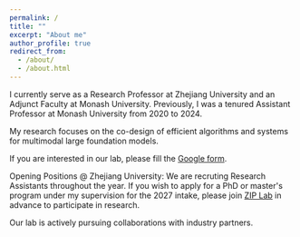 ```yaml
---
permalink: /
title: ""
excerpt: "About me"
author_profile: true
redirect_from: 
  - /about/
  - /about.html
---
```


I currently serve as a Research Professor at Zhejiang University and an Adjunct Faculty at Monash University. Previously, I was a tenured Assistant Professor at Monash University from 2020 to 2024. 

My research focuses on the co-design of efficient algorithms and systems for multimodal large foundation models.

If you are interested in our lab, please fill the [Google form](https://forms.gle/UoR8B19y2NsjtGRJ6). 

Opening Positions @ Zhejiang University: We are recruting Research Assistants throughout the year. If you wish to apply for a PhD or master's program under my supervision for the 2027 intake, please join [ZIP Lab](https://ziplab.github.io/) in advance to participate in research.

Our lab is actively pursuing collaborations with industry partners.
